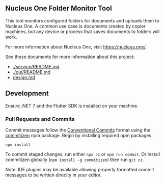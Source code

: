 ## Nucleus One Folder Monitor Tool

This tool monitors configured folders for documents and uploads them to Nucleus
One. A common use case is documents created by copier machines, but any device
or process that saves documents to folders will work.

For more information about Nucleus One, visit https://nucleus.one/.

See these documents for more information about this project:
  - [./service/README.md](./service/README.md)
  - [./gui/README.md](./gui/README.md)
  - [design.md](./design.md)

## Development
Ensure .NET 7 and the Flutter SDK is installed on your machine.

### Pull Requests and Commits

Commit messages follow the [Conventional
Commits](https://www.conventionalcommits.org/en/v1.0.0/) format using the
[commitizen](https://commitizen.github.io/cz-cli/) npm package. Begin by
installing required npm packages:
```
npm install
```

To commit staged changes, run either `npx cz` or `npm run commit`. Or install
commitizen globally (`npm install -g commitizen`) then run `git cz`.

Note: IDE plugins may be available allowing properly formatted commit messages
to be written direclty in your editor.
